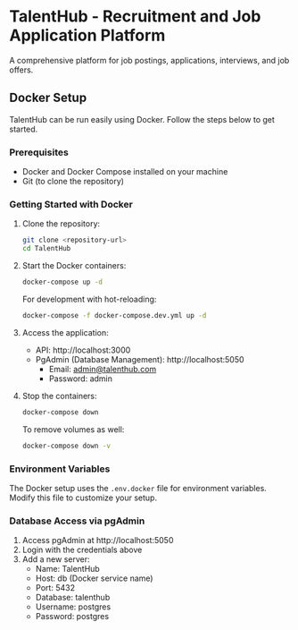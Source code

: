 # TalentHub - Recruitment and Job Application Platform

A comprehensive platform for job postings, applications, interviews, and job offers.

## Docker Setup

TalentHub can be run easily using Docker. Follow the steps below to get started.

### Prerequisites

- Docker and Docker Compose installed on your machine
- Git (to clone the repository)

### Getting Started with Docker

1. Clone the repository:
   ```bash
   git clone <repository-url>
   cd TalentHub
   ```

2. Start the Docker containers:
   ```bash
   docker-compose up -d
   ```

   For development with hot-reloading:
   ```bash
   docker-compose -f docker-compose.dev.yml up -d
   ```

3. Access the application:
   - API: http://localhost:3000
   - PgAdmin (Database Management): http://localhost:5050
     - Email: admin@talenthub.com
     - Password: admin

4. Stop the containers:
   ```bash
   docker-compose down
   ```

   To remove volumes as well:
   ```bash
   docker-compose down -v
   ```

### Environment Variables

The Docker setup uses the `.env.docker` file for environment variables. Modify this file to customize your setup.

### Database Access via pgAdmin

1. Access pgAdmin at http://localhost:5050
2. Login with the credentials above
3. Add a new server:
   - Name: TalentHub
   - Host: db (Docker service name)
   - Port: 5432
   - Database: talenthub
   - Username: postgres
   - Password: postgres